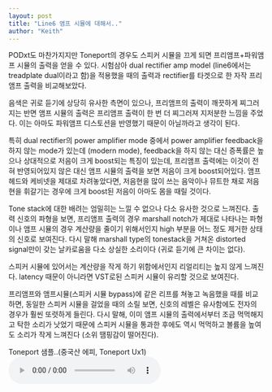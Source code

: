```yaml
---
layout: post
title: "Line6 앰프 시뮬에 대해서.."
author: "Keith"
---
```



PODxt도 마찬가지지만 Toneport의 경우도 스피커 시뮬을 끄게 되면 프리앰프+파워앰프 시뮬의 출력을 얻을 수 있다. 시험삼아 dual rectifier amp model (line6에서는 treadplate dual이라고 함)을 적용했을 때의 출력과 rectifier를 타겟으로 한 자작 프리앰프 출력을 비교해보았다.

음색은 귀로 듣기에 상당히 유사한 측면이 있으나, 프리앰프의 출력이 깨끗하게 찌그러지는 반면 앰프 시뮬의 출력은 프리앰프 출력이 한 번 더 찌그러져 지저분한 느낌을 주었다. 이는 아마도 파워앰프 디스토션을 반영했기 때문이 아닐까라고 생각이 된다.


특히 dual rectifier의 power amplifier mode 중에서 power amplifier feedback을 하지 않는 mode가 있는데 (modern mode), feedback을 하지 않는 대신 증폭률은 높으나 상대적으로 저음이 크게 boost되는 특징이 있는데, 프리앰프 출력에는 이것이 전혀 반영되어있지 않은 대신 앰프 시뮬의 출력을 보면 저음이 크게 boost되어있다. 앰프헤드와 케비넷을 제대로 차려놓았다면, 저음현을 많이 쓰는 음악이나 뮤트한 채로 저음현을 휘갈기는 경우에 크게 boost된 저음이 아마도 몸을 때릴 것이다.

Tone stack에 대한 배려는 엄밀히는 느낄 수 없으나 다소 유사한 것으로 느껴진다. 출력 신호의 파형을 보면, 프리앰프 출력의 경우 marshall notch가 제대로 나타나는 파형이나 앰프 시뮬의 경우 계산량을 줄이기 위해서인지 high 부분을 어느 정도 제거한 상태의 신호로 보여진다. 다시 말해 marshall type의 tonestack을 거쳐온 distorted signal만이 갖는 날카로움을 다소 상실한 소리이다 (귀로 듣기에 큰 차이는 없다).

스피커 시뮬에 있어서는 계산량을 작게 하기 위함에서인지 리얼리티는 높지 않게 느껴진다. latency 때문이 아니라면 VST로된 스피커 시뮬이 유리할 것으로 보여진다. 

프리앰프와 앰프시뮬(스피커 시뮬 bypass)에 같은 리프를 쳐놓고 녹음했을 때를 비교하면, 동일한 스피커 시뮬을 걸었을 때의 소릴 보면, 신호의 레벨은 유사함에도 전자의 경우가 훨씬 또렷하게 들린다. 다시 말해, 이미 앰프 시뮬의 출력에서부터 조금 먹먹해지고 탁한 소리가 낫었기 때문에 스피커 시뮬을 통과한 후에도 역시 먹먹하고 볼륨을 높여도 소리가 작게 느껴진다 (소위 땜핑감이 떨어진다).

Toneport 샘플..(중국산 에피, Toneport Ux1)
<audio src="/assets/images/9a2ce32f4c2fc6a93f832dba68ac29b1.mp3" controls preload></audio>




